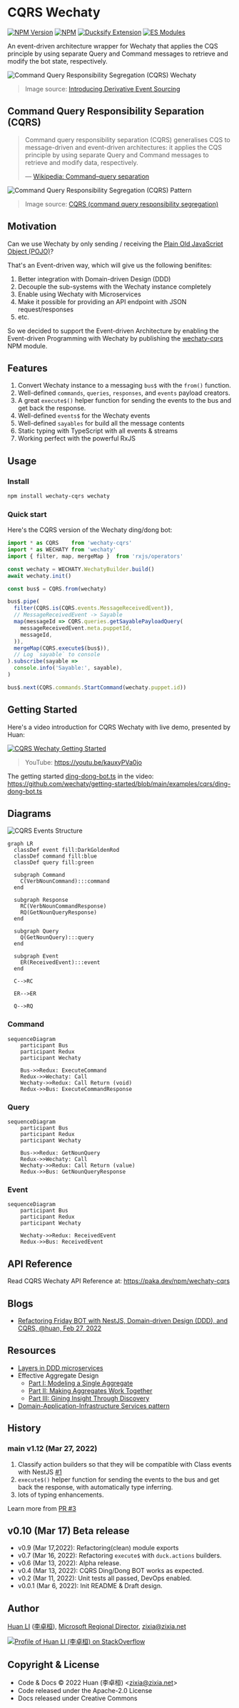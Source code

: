 # CQRS Wechaty

[![NPM Version](https://img.shields.io/npm/v/wechaty-cqrs?color=brightgreen)](https://www.npmjs.com/package/wechaty-cqrs)
[![NPM](https://github.com/wechaty/cqrs/workflows/NPM/badge.svg)](https://github.com/wechaty/cqrs/actions?query=workflow%3ANPM)
[![Ducksify Extension](https://img.shields.io/badge/Redux-Ducksify-yellowgreen)](https://github.com/huan/ducks#3-ducksify-extension-currying--api-interface)
[![ES Modules](https://img.shields.io/badge/ES-Modules-brightgreen)](https://github.com/Chatie/tsconfig/issues/16)

An event-driven architecture wrapper for Wechaty
that applies the CQS principle
by using separate Query and Command messages
to retrieve and modify the bot state,
respectively.

![Command Query Responsibility Segregation (CQRS) Wechaty](docs/images/cqrs-wechaty.png)

> Image source: [Introducing Derivative Event Sourcing](https://www.confluent.io/blog/event-sourcing-vs-derivative-event-sourcing-explained/)

## Command Query Responsibility Separation (CQRS)

> Command query responsibility separation (CQRS) generalises CQS
  to message-driven and event-driven architectures:
  it applies the CQS principle by using separate Query and Command messages
  to retrieve and modify data, respectively.
>
> &mdash; [Wikipedia: Command–query separation](https://en.wikipedia.org/wiki/Command%E2%80%93query_separation)

![Command Query Responsibility Segregation (CQRS) Pattern](docs/images/cqrs-pattern.png)

> Image source: [CQRS (command query responsibility segregation)](https://www.techtarget.com/searchapparchitecture/definition/CQRS-command-query-responsibility-segregation)

## Motivation

Can we use Wechaty by only sending / receiving the [Plain Old JavaScript Object (POJO)](https://masteringjs.io/tutorials/fundamentals/pojo)?

That's an Event-driven way, which will give us the following benifites:

1. Better integration with Domain-driven Design (DDD)
1. Decouple the sub-systems with the Wechaty instance completely
1. Enable using Wechaty with Microservices
1. Make it possible for providing an API endpoint with JSON request/responses
1. etc.

So we decided to support the  Event-driven Architecture
by enabling the Event-driven Programming with Wechaty
by publishing the [wechaty-cqrs](https://npmjs.com/package/wechaty-cqrs) NPM module.

## Features

1. Convert Wechaty instance to a messaging `bus$` with the `from()` function.
1. Well-defined `commands`, `queries`, `responses`, and `events` payload creators.
1. A great `execute$()` helper function for sending the events
  to the bus and get back the response.
1. Well-defined `events$` for the Wechaty events
1. Well-defined `sayables` for build all the message contents
1. Static typing with TypeScript with all events & streams
1. Working perfect with the powerful RxJS

## Usage

### Install

```sh
npm install wechaty-cqrs wechaty
```

### Quick start

Here's the CQRS version of the Wechaty ding/dong bot:

```ts
import * as CQRS    from 'wechaty-cqrs'
import * as WECHATY from 'wechaty'
import { filter, map, mergeMap }  from 'rxjs/operators'

const wechaty = WECHATY.WechatyBuilder.build()
await wechaty.init()

const bus$ = CQRS.from(wechaty)

bus$.pipe(
  filter(CQRS.is(CQRS.events.MessageReceivedEvent)),
  // MessageReceivedEvent -> Sayable
  map(messageId => CQRS.queries.getSayablePayloadQuery(
    messageReceivedEvent.meta.puppetId,
    messageId,
  )),
  mergeMap(CQRS.execute$(bus$)),
  // Log `sayable` to console
).subscribe(sayable =>
  console.info('Sayable:', sayable),
)

bus$.next(CQRS.commands.StartCommand(wechaty.puppet.id))
```

## Getting Started

Here's a video introduction for CQRS Wechaty with live demo, presented by Huan:

[![CQRS Wechaty Getting Started](docs/images/cqrs-wechaty-getting-started.webp)](https://youtu.be/kauxyPVa0jo)

> YouTube: <https://youtu.be/kauxyPVa0jo>

The getting started [ding-dong-bot.ts](https://github.com/wechaty/getting-started/blob/main/examples/cqrs/ding-dong-bot.ts)
in the video: <https://github.com/wechaty/getting-started/blob/main/examples/cqrs/ding-dong-bot.ts>

## Diagrams

![CQRS Events Structure](docs/images/cqrs-events-diagram.svg)

```mermaid
graph LR
  classDef event fill:DarkGoldenRod
  classDef command fill:blue
  classDef query fill:green

  subgraph Command
    C(VerbNounCommand):::command
  end

  subgraph Response
    RC(VerbNounCommandResponse)
    RQ(GetNounQueryResponse)
  end
    
  subgraph Query
    Q(GetNounQuery):::query
  end

  subgraph Event
    ER(ReceivedEvent):::event
  end

  C-->RC

  ER-->ER

  Q-->RQ
```

### Command

```mermaid
sequenceDiagram
    participant Bus
    participant Redux
    participant Wechaty

    Bus->>Redux: ExecuteCommand
    Redux->>Wechaty: Call
    Wechaty->>Redux: Call Return (void)
    Redux->>Bus: ExecuteCommandResponse
```

### Query

```mermaid
sequenceDiagram
    participant Bus
    participant Redux
    participant Wechaty

    Bus->>Redux: GetNounQuery
    Redux->>Wechaty: Call
    Wechaty->>Redux: Call Return (value)
    Redux->>Bus: GetNounQueryResponse
```

### Event

```mermaid
sequenceDiagram
    participant Bus
    participant Redux
    participant Wechaty

    Wechaty->>Redux: ReceivedEvent
    Redux->>Bus: ReceivedEvent
```

## API Reference

Read CQRS Wechaty API Reference at: <https://paka.dev/npm/wechaty-cqrs>

## Blogs

- [Refactoring Friday BOT with NestJS, Domain-driven Design (DDD), and CQRS, @huan, Feb 27, 2022](https://wechaty.js.org/2022/02/27/refactoring-friday-bot-with-nestjs-ddd-cqrs/)

## Resources

- [Layers in DDD microservices](https://docs.microsoft.com/en-us/dotnet/architecture/microservices/microservice-ddd-cqrs-patterns/ddd-oriented-microservice#layers-in-ddd-microservices)
- Effective Aggregate Design
  - [Part I: Modeling a Single Aggregate](https://www.dddcommunity.org/wp-content/uploads/files/pdf_articles/Vernon_2011_1.pdf)
  - [Part II: Making Aggregates Work Together](https://www.dddcommunity.org/wp-content/uploads/files/pdf_articles/Vernon_2011_2.pdf)
  - [Part III: Gining Insight Through Discovery](https://www.dddcommunity.org/wp-content/uploads/files/pdf_articles/Vernon_2011_3.pdf)
- [Domain-Application-Infrastructure Services pattern](https://badia-kharroubi.gitbooks.io/microservices-architecture/content/patterns/tactical-patterns/domain-application-infrastructure-services-pattern.html)

## History

### main v1.12 (Mar 27, 2022)

1. Classify action builders so that they will be compatible with Class events
  with NestJS [#1](https://github.com/wechaty/cqrs/issues/1)
1. `execute$()` helper function for sending the events to the bus
  and get back the response, with automatically type inferring.
1. lots of typing enhancements.

Learn more from [PR #3](https://github.com/wechaty/cqrs/pull/3)

## v0.10 (Mar 17) Beta release

- v0.9 (Mar 17,2022): Refactoring(clean) module exports
- v0.7 (Mar 16, 2022): Refactoring `execute$` with `duck.actions` builders.
- v0.6 (Mar 13, 2022): Alpha release.
- v0.4 (Mar 13, 2022): CQRS Ding/Dong BOT works as expected.
- v0.2 (Mar 11, 2022): Unit tests all passed, DevOps enabled.
- v0.0.1 (Mar 6, 2022): Init README & Draft design.

## Author

[Huan LI](https://github.com/huan)
([李卓桓](http://linkedin.com/in/zixia)),
[Microsoft Regional Director](https://rd.microsoft.com/en-us/huan-li),
<zixia@zixia.net>

[![Profile of Huan LI (李卓桓) on StackOverflow](https://stackexchange.com/users/flair/265499.png)](https://stackexchange.com/users/265499)

## Copyright & License

- Code & Docs © 2022 Huan (李卓桓) \<zixia@zixia.net\>
- Code released under the Apache-2.0 License
- Docs released under Creative Commons
